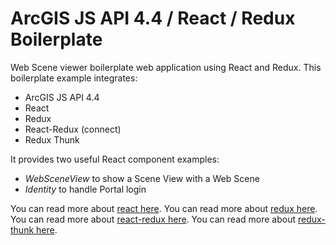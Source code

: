 # ArcGIS JS API 4.4 / React / Redux Boilerplate

Web Scene viewer boilerplate web application using React and Redux. This boilerplate example integrates:

* ArcGIS JS API 4.4
* React
* Redux
* React-Redux (connect)
* Redux Thunk

It provides two useful React component examples:

* *WebSceneView* to show a Scene View with a Web Scene
* *Identity* to handle Portal login

You can read more about [react here](https://facebook.github.io/react/).
You can read more about [redux here](http://redux.js.org/).
You can read more about [react-redux here](https://github.com/reactjs/react-redux).
You can read more about [redux-thunk here](https://github.com/gaearon/redux-thunk).
